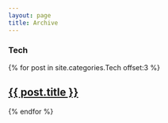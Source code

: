 ```yaml
---
layout: page
title: Archive
---
```


<h3 name="tech">Tech</h3>

{% for post in site.categories.Tech offset:3 %}
  <article class="post archive-post">
    <h1 class="post-title">
      <a href="{{ site.baseurl }}{{ post.url }}">{{ post.title }}</a>
    </h1>
  </article>
{% endfor %}
